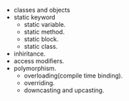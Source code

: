 - classes and objects
- static keyword
	- static variable.
	- static method.
	- static block.
	- static class.
- inhiritance.
- access modifiers.
- polymorphism.
	- overloading(compile time binding).
	- overriding.
	- downcasting and upcasting.